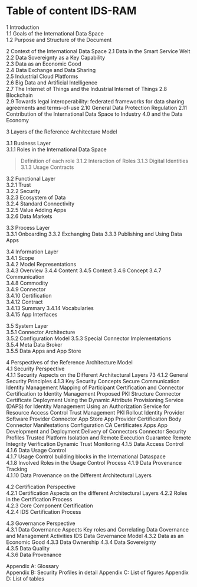 # Table of content IDS-RAM

1	Introduction	
1.1	Goals of the International Data Space	
1.2	Purpose and Structure of the Document	

2	Context of the International Data Space	
2.1	Data in the Smart Service Welt	
2.2	Data Sovereignty as a Key Capability	
2.3	Data as an Economic Good	
2.4	Data Exchange and Data Sharing	
2.5	Industrial Cloud Platforms	
2.6	Big Data and Artificial Intelligence	
2.7	The Internet of Things and the Industrial Internet of Things
2.8	Blockchain	
2.9 Towards legal interoperability: federated frameworks for data sharing agreements and terms-of-use
2.10 General Data Protection Regulation
2.11	Contribution of the International Data Space to Industry 4.0 and the Data Economy	

3	Layers of the Reference Architecture Model	

3.1	Business Layer	
3.1.1	Roles in the International Data Space	
 > Definition of each role
3.1.2	Interaction of Roles
3.1.3 Digital Identities
3.1.3	Usage Contracts	

3.2	Functional Layer	
3.2.1	Trust	
3.2.2	Security	
3.2.3	Ecosystem of Data	
3.2.4	Standard Connectivity	
3.2.5	Value Adding Apps	
3.2.6	Data Markets

3.3	Process Layer	
3.3.1 Onboarding
3.3.2	Exchanging Data	
3.3.3	Publishing and Using Data Apps	

3.4	Information Layer	
3.4.1	Scope	
3.4.2	Model Representations	
3.4.3	Overview
3.4.4	Content	
3.4.5	Context	
3.4.6	Concept	
3.4.7	Communication	
3.4.8	Commodity	
3.4.9	Connector	
3.4.10	Certification	
3.4.12	Contract	
3.4.13	Summary	
3.4.14	Vocabularies	
3.4.15	App Interfaces	

3.5	System Layer	
3.5.1	Connector Architecture	
3.5.2	Configuration Model	
3.5.3	Special Connector Implementations	
3.5.4	Meta Data Broker	
3.5.5 Data Apps and App Store

4	Perspectives of the Reference Architecture Model	
4.1	Security Perspective	
4.1.1	Security Aspects on the Different Architectural Layers	73
4.1.2	General Security Principles	
4.1.3	Key Security Concepts
  Secure Communication
  Identity Management
  Mapping of Participant Certification and Connector Certification to Identity Management
  Proposed PKI Structure
  Connector Certificate Deployment
  Using the Dynamic Attribute Provisioning Service (DAPS) for Identity Management
  Using an Authorization Service for Resource Access Control
  Trust Management
    PKI Rollout
    Identity Provider
    Software Provider
    Connector
    App Store
    App Provider
    Certification Body
    Connector Manifestations
    Configuration
    CA Certificates
    Apps
    App Development and Deployment
    Delivery of Connectors
    Connector Security Profiles
  Trusted Platform
    Isolation and Remote Execution Guarantee
    Remote Integrity Verification
    Dynamic Trust Monitoring
4.1.5	Data Access Control	
4.1.6	Data Usage Control	
4.1.7	Usage Control building blocks in the International Dataspace	
4.1.8	Involved Roles in the Usage Control Process	
4.1.9	Data Provenance Tracking	
4.1.10	Data Provenance on the Different Architectural Layers	

4.2	Certification Perspective	
4.2.1	Certification Aspects on the different Architectural Layers
4.2.2	Roles in the Certification Process	
4.2.3	Core Component Certification	
4.2.4	IDS Certification Process

4.3	Governance Perspective	
4.3.1	Data Governance Aspects	
  Key roles and Correlating Data Governance and Management Activities
  IDS Data Governance Model
4.3.2	Data as an Economic Good
4.3.3	Data Ownership
4.3.4	Data Sovereignty	
4.3.5	Data Quality	
4.3.6	Data Provenance	

Appendix A: Glossary	
Appendix B: Security Profiles in detail	
Appendix C: List of figures	
Appendix D: List of tables	
